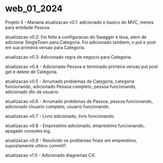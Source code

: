 # web_01_2024
Projeto II - Mariana
atualizacao v0.1: adicionado o basico do MVC, menos para entidade Pessoa.

atualizacao v0.2: Foi feito a configuracao do Swagger e tsoa, alem de adicionar SingleTown para Categoria. Foi adicionado tambem, o put e post em sua primeira versao para Categoria.

atualizacao v0.3: Adicionado regra de negocio para Categoria.

atualizacao v0.4 - Adicionado Pessoa e terminado primeira versao put post get e delete de Categoria.

atualizacao v0.5 - Arrumado problemas de Categoria, categoria funcionando, adicionado Pessoa completo, pessoa funcionando, adicionado dto de usuario.

atualizacao v0.6 - Arrumado problemas de Pessoa, pessoa funcionando, adicionado Usuario completo, usuario funcionando.

atualizacao v0.7 - Livro adicionado, livro funcionando.

atualizacao v0.8 - Emprestimo adicionado, emprestimo funcionando, apagado consoles.log.

atualizacao v0.9 - Resolvido os problemas finais em emprestimo, supostamente ultimo commit?.

atualizacao v1.0 - Adicionado diagramas C4.